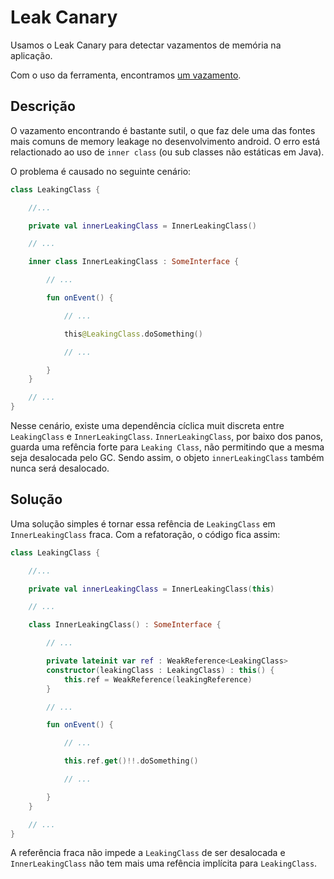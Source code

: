 # Leak Canary

Usamos o Leak Canary para detectar vazamentos de memória na aplicação.

Com o uso da ferramenta, encontramos [um vazamento](./leak_canary/leak.txt).

## Descrição

O vazamento encontrando é bastante sutil, o que faz dele uma das fontes mais comuns de memory leakage no desenvolvimento android. O erro está relactionado ao uso de `inner class` (ou sub classes não estáticas em Java).

O problema é causado no seguinte cenário:

```kotlin
class LeakingClass {

    //...

    private val innerLeakingClass = InnerLeakingClass()

    // ...

    inner class InnerLeakingClass : SomeInterface {

        // ...

        fun onEvent() {

            // ...

            this@LeakingClass.doSomething()

            // ...

        }
    }

    // ...
}
```

Nesse cenário, existe uma dependência cíclica muit discreta entre `LeakingClass` e `InnerLeakingClass`. `InnerLeakingClass`, por baixo dos panos, guarda uma refência forte para `Leaking Class`, não permitindo que a mesma seja desalocada pelo GC. Sendo assim, o objeto `innerLeakingClass` também nunca será desalocado.

## Solução

Uma solução simples é tornar essa refência de `LeakingClass` em `InnerLeakingClass` fraca. Com a refatoração, o código fica assim:

```kotlin
class LeakingClass {

    //...

    private val innerLeakingClass = InnerLeakingClass(this)

    // ...

    class InnerLeakingClass() : SomeInterface {

        // ...

        private lateinit var ref : WeakReference<LeakingClass>
        constructor(leakingClass : LeakingClass) : this() {
            this.ref = WeakReference(leakingReference)
        }

        // ...

        fun onEvent() {

            // ...

            this.ref.get()!!.doSomething()

            // ...

        }
    }

    // ...
}
```

A referência fraca não impede a `LeakingClass` de ser desalocada e `InnerLeakingClass` não tem mais uma refência implícita para `LeakingClass`.